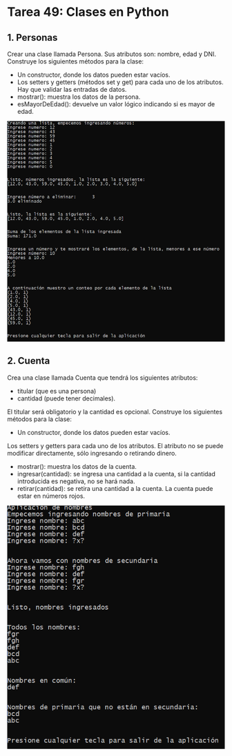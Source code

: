 # Tarea 49: Clases en Python

## 1. Personas
Crear una clase llamada Persona. Sus atributos son: nombre, edad y DNI. Construye los siguientes
métodos para la clase:
* Un constructor, donde los datos pueden estar vacíos.
* Los setters y getters (métodos set y get) para cada uno de los atributos. Hay que validar las entradas de datos.
* mostrar(): muestra los datos de la persona.
* esMayorDeEdad(): devuelve un valor lógico indicando si es mayor de edad.

![](https://raw.githubusercontent.com/Jazielinho/theegg_ai/master/tarea_52/tarea_52_numeros.PNG)


## 2. Cuenta
Crea una clase llamada Cuenta que tendrá los siguientes atributos:
* titular (que es una persona)
* cantidad (puede tener decimales).

El titular será obligatorio y la cantidad es opcional. Construye los siguientes métodos para la clase:

* Un constructor, donde los datos pueden estar vacíos.

Los setters y getters para cada uno de los atributos. El atributo no se puede modificar directamente, sólo
ingresando o retirando dinero.

* mostrar(): muestra los datos de la cuenta.
* ingresar(cantidad): se ingresa una cantidad a la cuenta, si la cantidad introducida es negativa, no se
hará nada.
* retirar(cantidad): se retira una cantidad a la cuenta. La cuenta puede estar en números rojos.

![](https://raw.githubusercontent.com/Jazielinho/theegg_ai/master/tarea_52/tarea_52_nombres.PNG)
